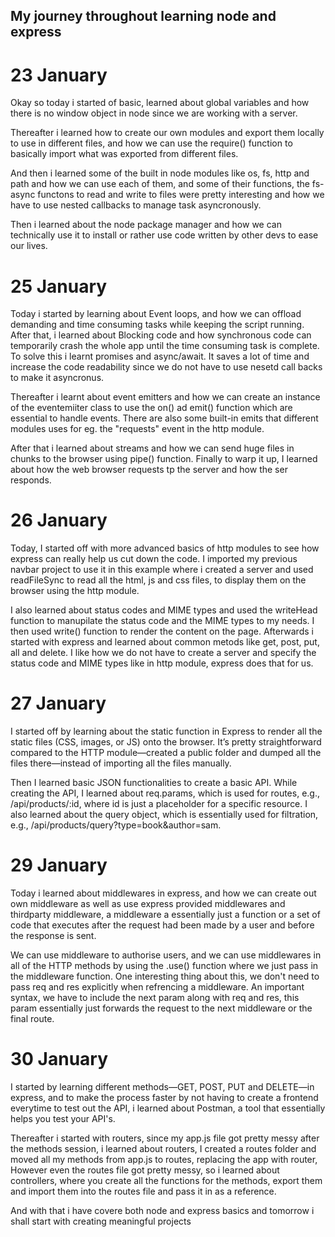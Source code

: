## My journey throughout learning node and express

# 23 January

Okay so today i started of basic, learned about global variables and how there is no window object in node since we are working with a server. 

Thereafter i learned how to create our own modules and export them locally to use in different files, and how we can use the require() function to basically import what was exported from different files.

And then i learned some of the built in node modules like os, fs, http and path and how we can use each of them, and some of their functions, the fs-async functons to read and write to files were pretty interesting and how we have to use nested callbacks to manage task asyncronously. 

Then i learned about the node package manager and how we can technically use it to install or rather use code written by other devs to ease our lives.

# 25 January

Today i started by learning about Event loops, and how we can offload demanding and time consuming tasks while keeping the script running. After that, i learned about Blocking code and how synchronous code can temporarily crash the whole app until the time consuming task is complete. To solve this i learnt promises and async/await. It saves a lot of time and increase the code readability since we do not have to use nesetd call backs to make it asyncronus. 

Thereafter i learnt about event emitters and how we can create an instance of the eventemiiter class to use the on() ad emit() function which are essential to handle events. There are also some built-in emits that different modules uses for eg. the "requests" event in the http module. 

After that i learned about streams and how we can send huge files in chunks to the browser using pipe() function. Finally to warp it up, I learned about how the web browser requests tp the server and how the ser responds. 

# 26 January

Today, I started off with more advanced basics of http modules to see how express can really help us cut down the code. I imported my previous navbar project to use it in this example where i created a server and used readFileSync to read all the html, js and css files, to display them on the browser using the http module. 

I also learned about status codes and MIME types and used the writeHead function to manupilate the status code and the MIME types to my needs. I then used write() function to render the content on the page. Afterwards i started with express and learned about common metods like get, post, put, all and delete. I like how we do not have to create a server and specify the status code and MIME types like in http module, express does that for us.

# 27 January

I started off by learning about the static function in Express to render all the static files (CSS, images, or JS) onto the browser. It’s pretty straightforward compared to the HTTP module—created a public folder and dumped all the files there—instead of importing all the files manually.

Then I learned basic JSON functionalities to create a basic API. While creating the API, I learned about req.params, which is used for routes, e.g., /api/products/:id, where id is just a placeholder for a specific resource. I also learned about the query object, which is essentially used for filtration, e.g., /api/products/query?type=book&author=sam.

# 29 January

Today i learned about middlewares in express, and how we can create out own middleware as well as use express provided middlewares and thirdparty middleware, a middleware a essentially just a function or a set of code that executes after the request had been made by a user and before the response is sent. 

We can use middleware to authorise users, and we can use middlewares in all of the HTTP methods by using the .use() function where we just pass in the middleware function. One interesting thing about this, we don't need to pass req and res explicitly when refrencing a middleware. An important syntax, we have to include the next param along with req and res, this param essentially just forwards the request to the next middleware or the final route.

# 30 January

I started by learning different methods—GET, POST, PUT and DELETE—in express, and to make the process faster by not having to create  a frontend everytime to test out the API, i learned about Postman, a tool that essentially helps you test your API's. 

Thereafter i started with routers, since my app.js file got pretty messy after the methods session, i learned about routers, I created a routes folder and moved all my methods from app.js to routes, replacing the app with router, However even the routes file got pretty messy, so i learned about controllers, where you create all the functions for the methods, export them and import them into the routes file and pass it in as a reference.

And with that i have covere both node and express basics and tomorrow i shall start with creating meaningful projects


